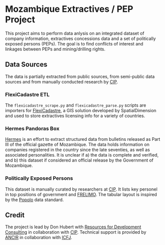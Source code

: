 # Mozambique Extractives / PEP Project

This project aims to perform data anlysis on an integrated dataset of company information, extractives concessions data and a set of politically exposed persons (PEPs). The goal is to find conflicts of interest and linkages between PEPs and mining/drilling rights. 

## Data Sources

The data is partially extracted from public sources, from semi-public data sources and from manually conducted research by [CIP](http://www.cip.org.mz/).

### FlexiCadastre ETL

The ``flexicadastre_scrape.py`` and ``flexicadastre_parse.py`` scripts are importers for [FlexiCadastre](http://www.spatialdimension.com/Map-Portals), a GIS solution developed by SpatialDimension and used to store extractives licensing info for a variety of countries. 

### Hermes Pandoras Box

[Hermes](http://hermes.panbox.co.mz/) is an effort to extract structured data from bulletins released as Part III of the official gazette of Mozambique. The data holds information on companies registered in the country since the late seventies, as well as associated personalities. It is unclear if a) the data is complete and verified, and b) this dataset if considered an official release by the Government of Mozambique.

### Politically Exposed Persons

This dataset is manually curated by researchers at [CIP](http://www.cip.org.mz/). It lists key personel in top positions of government and [FRELIMO](https://en.wikipedia.org/wiki/FRELIMO). The tabular layout is inspired by the [Popolo](http://www.popoloproject.com/) data standard.

## Credit

The project is lead by Don Hubert with [Resources for Development Consulting](http://www.res4dev.com/) in collaboration with [CIP](http://www.cip.org.mz/). Technical support is provided by [ANCIR](http://investigativecenters.org/) in collaboration with [ICFJ](http://icfj.org/).
